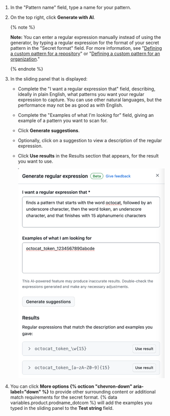 1. In the "Pattern name" field, type a name for your pattern.
1. On the top right, click **Generate with AI**.

   {% note %}

   **Note:** You can enter a regular expression manually instead of using the generator, by typing a regular expression for the format of your secret pattern in the "Secret format" field. For more information, see "[Defining a custom pattern for a repository](/code-security/secret-scanning/defining-custom-patterns-for-secret-scanning#defining-a-custom-pattern-for-a-repository)" or "[Defining a custom pattern for an organization](/code-security/secret-scanning/defining-custom-patterns-for-secret-scanning#defining-a-custom-pattern-for-an-organization)."

   {% endnote %}

1. In the sliding panel that is displayed:
   - Complete the "I want a regular expression that" field, describing, ideally in plain English, what patterns you want your regular expression to capture. You can use other natural languages, but the performance may not be as good as with English.
   - Complete the "Examples of what I'm looking for" field, giving an example of a pattern you want to scan for.
   - Click **Generate suggestions**.
   - Optionally, click on a suggestion to view a description of the regular expression.
   - Click **Use results** in the Results section that appears, for the result you want to use.

     ![Screenshot of a filled custom {% data variables.product.prodname_secret_scanning %} pattern form for the generator to use.](/assets/images/help/repository/secret-scanning-use-regular-expression-generator.png)

1. You can click **More options {% octicon "chevron-down" aria-label="down" %}** to provide other surrounding content or additional match requirements for the secret format. {% data variables.product.prodname_dotcom %} will add the examples you typed in the sliding panel to the **Test string** field.
